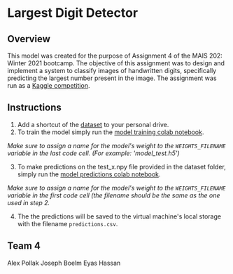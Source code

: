 # Largest Digit Detector
## Overview
This model was created for the purpose of Assignment 4 of the MAIS 202: Winter 2021 bootcamp. The objective of this assignment was to design and implement a system to classify images of handwritten digits, specifically predicting the largest number present in the image. The assignment was run as a [Kaggle competition](https://www.kaggle.com/c/mais-202-winter-2021-kaggle-comp/overview).
## Instructions

 1. Add a shortcut of the [dataset](https://drive.google.com/drive/folders/14Z5fhU01pcDhV0QMgOXhnvxRb0HLWxJs?usp=sharing) to your personal drive.
 2. To train the model simply run the [model training colab notebook](https://colab.research.google.com/drive/1mru1cLZShj7X1WYFqaduvEkPjlW0uh_I).
 
 *Make sure to assign a name for the model's weight to the `WEIGHTS_FILENAME` variable in the last code cell. (For example: 'model_test.h5')*

 3. To make predictions on the test_x.npy file provided in the dataset folder, simply run the [model predictions colab notebook](https://colab.research.google.com/drive/17eu1rKGpcmZX9ClhMuvo1on9JfomduMY#scrollTo=M6bFnpXWp_IW). 
 
 *Make sure to assign a name for the model's weight to the `WEIGHTS_FILENAME` variable in the first code cell (the filename should be the same as the one used in step 2.*

 4. The the predictions will be saved to the virtual machine's local storage with the filename `predictions.csv`.

## Team 4
Alex Pollak
Joseph Boelm
Eyas Hassan

